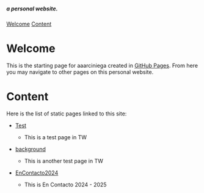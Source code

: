 ##### a personal website.
[Welcome](#Welcome)
[Content](#Content)
# Welcome
This is the starting page for aaarciniega created in [GitHub Pages](https://pages.github.com/). From here you may navigate to other pages on this personal website. 
# Content
Here is the list of static pages linked to this site:


- [Test](Test.html)
  - This is a test page in TW

- [background](background.html)
  - This is another test page in TW

- [EnContacto2024](En%20Contacto%202024.mhtml)
  - This is En Contacto 2024 - 2025
